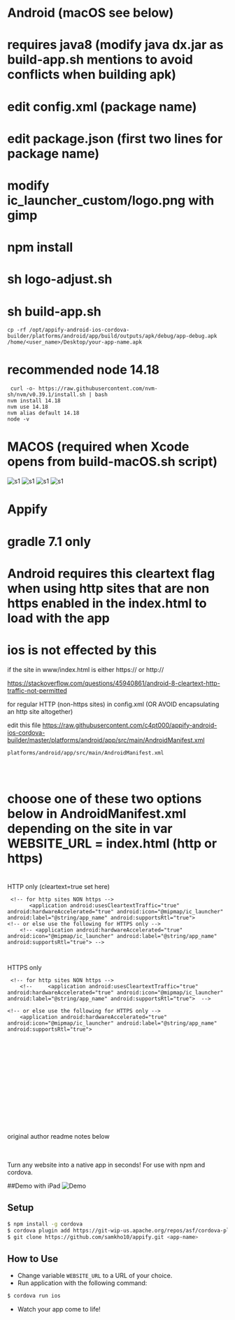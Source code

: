 
# Android (macOS see below)

# requires java8 (modify java dx.jar as build-app.sh mentions to avoid conflicts when building apk)
# edit config.xml (package name)
# edit package.json (first two lines for package name)
# modify ic_launcher_custom/logo.png with gimp
# npm install
# sh logo-adjust.sh
# sh build-app.sh

```
cp -rf /opt/appify-android-ios-cordova-builder/platforms/android/app/build/outputs/apk/debug/app-debug.apk /home/<user_name>/Desktop/your-app-name.apk
```
# recommended node 14.18


```
 curl -o- https://raw.githubusercontent.com/nvm-sh/nvm/v0.39.1/install.sh | bash
nvm install 14.18
nvm use 14.18
nvm alias default 14.18
node -v
```


# MACOS (required when Xcode opens from build-macOS.sh script)
![s1](https://raw.githubusercontent.com/c4pt000/appify-android-ios-cordova-builder/master/unique-name-and-bundle-id.png)
![s1](https://raw.githubusercontent.com/c4pt000/appify-android-ios-cordova-builder/master/ios-target-much-greater-than-ios7.png)
![s1](https://raw.githubusercontent.com/c4pt000/appify-android-ios-cordova-builder/master/correcting-apple-bundle-id-sign.png)
![s1](https://raw.githubusercontent.com/c4pt000/appify-android-ios-cordova-builder/master/change-target-deployment-target.png)

# Appify
# gradle 7.1 only

# Android requires this cleartext flag when using http sites that are non https enabled in the index.html to load with the app 
# ios is not effected by this 

if the site in www/index.html is either https:// or http://

https://stackoverflow.com/questions/45940861/android-8-cleartext-http-traffic-not-permitted

for regular HTTP (non-https sites) in config.xml (OR AVOID encapsulating an http site altogether)

edit this file
https://raw.githubusercontent.com/c4pt000/appify-android-ios-cordova-builder/master/platforms/android/app/src/main/AndroidManifest.xml
```
platforms/android/app/src/main/AndroidManifest.xml


 
```
# choose one of these two options below in AndroidManifest.xml depending on the site in var WEBSITE_URL = index.html (http or https)

#     <!-- without the android:usesCleartextTraffic="true" setting to allow only HTTP the application CAN ONLY FUNCTION AS HTTPS -->


HTTP only (cleartext=true set here)
```
 <!-- for http sites NON https -->
       <application android:usesCleartextTraffic="true" android:hardwareAccelerated="true" android:icon="@mipmap/ic_launcher" android:label="@string/app_name" android:supportsRtl="true">  
<!-- or else use the following for HTTPS only -->
    <!-- <application android:hardwareAccelerated="true" android:icon="@mipmap/ic_launcher" android:label="@string/app_name" android:supportsRtl="true"> -->
    
      

```

HTTPS only
```
 <!-- for http sites NON https -->
    <!--     <application android:usesCleartextTraffic="true" android:hardwareAccelerated="true" android:icon="@mipmap/ic_launcher" android:label="@string/app_name" android:supportsRtl="true">  -->

<!-- or else use the following for HTTPS only -->
    <application android:hardwareAccelerated="true" android:icon="@mipmap/ic_launcher" android:label="@string/app_name" android:supportsRtl="true">
       
      
```

<br>
<br>
<br>
<br>
<br>
<br>
<br>
<br>
<br>
<br>
<br>
original author readme notes below
<br>
<br>
<br>

Turn any website into a native app in seconds! For use with npm and cordova.

##Demo with iPad
![Demo](Demo.gif)

## Setup
```bash
$ npm install -g cordova
$ cordova plugin add https://git-wip-us.apache.org/repos/asf/cordova-plugin-inappbrowser.git
$ git clone https://github.com/samkho10/appify.git <app-name>
```
## How to Use
  * Change variable  `WEBSITE_URL` to a URL of your choice.
  * Run application with the following command:
```bash
$ cordova run ios
```
  * Watch your app come to life!




